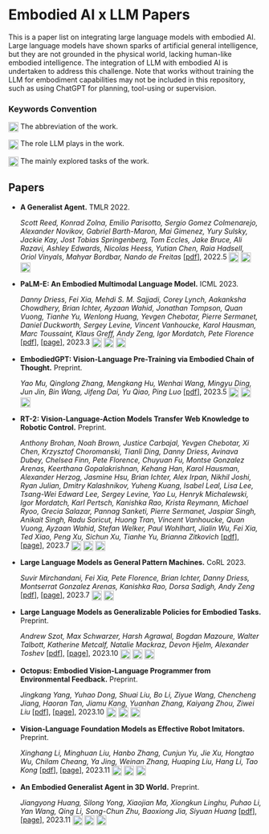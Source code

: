 # Embodied AI x LLM Papers

This is a paper list on integrating large language models with embodied AI. Large language models have shown sparks of artificial general intelligence, but they are not grounded in the physical world, lacking human-like embodied intelligence. The integration of LLM with embodied AI is undertaken to address this challenge. Note that works without training the LLM for embodiment capabilities may not be included in this repository, such as using ChatGPT for planning, tool-using or supervision.

### Keywords Convention
<p><img align="center" height="20" src="https://img.shields.io/badge/GATO-52b5f7?style=flat-square"> The abbreviation of the work. </p>
<p><img align="center" height="20" src="https://img.shields.io/badge/controller-green?style=flat-square"> The role LLM plays in the work. </p> 
<p><img align="center" height="20" src="https://img.shields.io/badge/game-20b2aa?style=flat-square"> The mainly explored tasks of the work. </p>

## Papers

* **A Generalist Agent.** TMLR 2022.

  *Scott Reed, Konrad Zolna, Emilio Parisotto, Sergio Gomez Colmenarejo, Alexander Novikov, Gabriel Barth-Maron, Mai Gimenez, Yury Sulsky, Jackie Kay, Jost Tobias Springenberg, Tom Eccles, Jake Bruce, Ali Razavi, Ashley Edwards, Nicolas Heess, Yutian Chen, Raia Hadsell, Oriol Vinyals, Mahyar Bordbar, Nando de Freitas* [[pdf](https://arxiv.org/abs/2205.06175)], 2022.5
  <img align="center" height="20" src="https://img.shields.io/badge/GATO-52b5f7?style=flat-square">
  <img align="center" height="20" src="https://img.shields.io/badge/controller-green?style=flat-square">
  <img align="center" height="20" src="https://img.shields.io/badge/game, robot, robot--arm-20b2aa?style=flat-square">
  
* **PaLM-E: An Embodied Multimodal Language Model.** ICML 2023.

  *Danny Driess, Fei Xia, Mehdi S. M. Sajjadi, Corey Lynch, Aakanksha Chowdhery, Brian Ichter, Ayzaan Wahid, Jonathan Tompson, Quan Vuong, Tianhe Yu, Wenlong Huang, Yevgen Chebotar, Pierre Sermanet, Daniel Duckworth, Sergey Levine, Vincent Vanhoucke, Karol Hausman, Marc Toussaint, Klaus Greff, Andy Zeng, Igor Mordatch, Pete Florence* [[pdf](https://arxiv.org/abs/2303.03378)], [[page](https://palm-e.github.io/)], 2023.3
  <img align="center" height="20" src="https://img.shields.io/badge/PaLM--E-52b5f7?style=flat-square">
  <img align="center" height="20" src="https://img.shields.io/badge/planner-green?style=flat-square">
  <img align="center" height="20" src="https://img.shields.io/badge/robot, robot--arm-20b2aa?style=flat-square">

* **EmbodiedGPT: Vision-Language Pre-Training via Embodied Chain of Thought.** Preprint.

  *Yao Mu, Qinglong Zhang, Mengkang Hu, Wenhai Wang, Mingyu Ding, Jun Jin, Bin Wang, Jifeng Dai, Yu Qiao, Ping Luo* [[pdf](https://arxiv.org/abs/2305.15021)], 2023.5
  <img align="center" height="20" src="https://img.shields.io/badge/EmbodiedGPT-52b5f7?style=flat-square">
  <img align="center" height="20" src="https://img.shields.io/badge/controller-green?style=flat-square">
  <img align="center" height="20" src="https://img.shields.io/badge/robot, robot--arm-20b2aa?style=flat-square">
  
* **RT-2: Vision-Language-Action Models Transfer Web Knowledge to Robotic Control.** Preprint.

    *Anthony Brohan, Noah Brown, Justice Carbajal, Yevgen Chebotar, Xi Chen, Krzysztof Choromanski, Tianli Ding, Danny Driess, Avinava Dubey, Chelsea Finn, Pete Florence, Chuyuan Fu, Montse Gonzalez Arenas, Keerthana Gopalakrishnan, Kehang Han, Karol Hausman, Alexander Herzog, Jasmine Hsu, Brian Ichter, Alex Irpan, Nikhil Joshi, Ryan Julian, Dmitry Kalashnikov, Yuheng Kuang, Isabel Leal, Lisa Lee, Tsang-Wei Edward Lee, Sergey Levine, Yao Lu, Henryk Michalewski, Igor Mordatch, Karl Pertsch, Kanishka Rao, Krista Reymann, Michael Ryoo, Grecia Salazar, Pannag Sanketi, Pierre Sermanet, Jaspiar Singh, Anikait Singh, Radu Soricut, Huong Tran, Vincent Vanhoucke, Quan Vuong, Ayzaan Wahid, Stefan Welker, Paul Wohlhart, Jialin Wu, Fei Xia, Ted Xiao, Peng Xu, Sichun Xu, Tianhe Yu, Brianna Zitkovich* [[pdf](https://arxiv.org/abs/2307.15818)], [[page](https://general-pattern-machines.github.io/)], 2023.7
  <img align="center" height="20" src="https://img.shields.io/badge/RT--2-52b5f7?style=flat-square">
  <img align="center" height="20" src="https://img.shields.io/badge/controller-green?style=flat-square">
  <img align="center" height="20" src="https://img.shields.io/badge/robot--arm-20b2aa?style=flat-square">

* **Large Language Models as General Pattern Machines.** CoRL 2023.

    *Suvir Mirchandani, Fei Xia, Pete Florence, Brian Ichter, Danny Driess, Montserrat Gonzalez Arenas, Kanishka Rao, Dorsa Sadigh, Andy Zeng* [[pdf](https://arxiv.org/abs/2307.04721)], [[page](https://robotics-transformer2.github.io/)], 2023.7
  <img align="center" height="20" src="https://img.shields.io/badge/controller-green?style=flat-square">
  <img align="center" height="20" src="https://img.shields.io/badge/robot--arm-20b2aa?style=flat-square">

* **Large Language Models as Generalizable Policies for Embodied Tasks.** Preprint.

  *Andrew Szot, Max Schwarzer, Harsh Agrawal, Bogdan Mazoure, Walter Talbott, Katherine Metcalf, Natalie Mackraz, Devon Hjelm, Alexander Toshev* [[pdf](https://arxiv.org/abs/2310.17722)], [[page](https://llm-rl.github.io/)], 2023.10
  <img align="center" height="20" src="https://img.shields.io/badge/LLaRP-52b5f7?style=flat-square">
  <img align="center" height="20" src="https://img.shields.io/badge/controller-green?style=flat-square">
  <img align="center" height="20" src="https://img.shields.io/badge/robot-20b2aa?style=flat-square">

* **Octopus: Embodied Vision-Language Programmer from Environmental Feedback.** Preprint.

  *Jingkang Yang, Yuhao Dong, Shuai Liu, Bo Li, Ziyue Wang, Chencheng Jiang, Haoran Tan, Jiamu Kang, Yuanhan Zhang, Kaiyang Zhou, Ziwei Liu* [[pdf](https://arxiv.org/abs/2310.08588)], [[page](https://choiszt.github.io/Octopus/)], 2023.10
  <img align="center" height="20" src="https://img.shields.io/badge/Octopus-52b5f7?style=flat-square">
  <img align="center" height="20" src="https://img.shields.io/badge/controller-green?style=flat-square">
  <img align="center" height="20" src="https://img.shields.io/badge/game, robot-20b2aa?style=flat-square">

* **Vision-Language Foundation Models as Effective Robot Imitators.** Preprint.

  *Xinghang Li, Minghuan Liu, Hanbo Zhang, Cunjun Yu, Jie Xu, Hongtao Wu, Chilam Cheang, Ya Jing, Weinan Zhang, Huaping Liu, Hang Li, Tao Kong* [[pdf](https://arxiv.org/pdf/2311.01378.pdf)], [[page](https://roboflamingo.github.io/)], 2023.11
  <img align="center" height="20" src="https://img.shields.io/badge/RoboFlamingo-52b5f7?style=flat-square">
  <img align="center" height="20" src="https://img.shields.io/badge/controller-green?style=flat-square">
  <img align="center" height="20" src="https://img.shields.io/badge/robot--arm-20b2aa?style=flat-square">

* **An Embodied Generalist Agent in 3D World.** Preprint.

  *Jiangyong Huang, Silong Yong, Xiaojian Ma, Xiongkun Linghu, Puhao Li, Yan Wang, Qing Li, Song-Chun Zhu, Baoxiong Jia, Siyuan Huang* [[pdf](https://arxiv.org/abs/2311.12871)], [[page](https://embodied-generalist.github.io/)], 2023.11
  <img align="center" height="20" src="https://img.shields.io/badge/LEO-52b5f7?style=flat-square">
  <img align="center" height="20" src="https://img.shields.io/badge/controller-green?style=flat-square">
  <img align="center" height="20" src="https://img.shields.io/badge/robot, robot--arm-20b2aa?style=flat-square">
